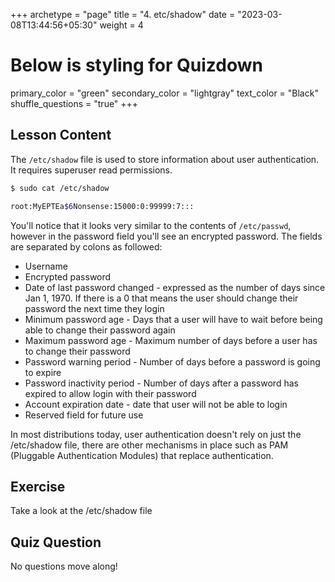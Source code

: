 +++
archetype = "page"
title = "4. etc/shadow"
date = "2023-03-08T13:44:56+05:30"
weight = 4
# Below is styling for Quizdown
primary_color = "green"
secondary_color = "lightgray"
text_color = "Black"
shuffle_questions = "true"
+++

## Lesson Content

The ```/etc/shadow``` file is used to store information about user authentication. It requires superuser read permissions. 

```bash
$ sudo cat /etc/shadow

root:MyEPTEa$6Nonsense:15000:0:99999:7:::
```

You'll notice that it looks very similar to the contents of ```/etc/passwd```, however in the password field you'll see an encrypted password. The fields are separated by colons as followed:

- Username 
- Encrypted password 
- Date of last password changed - expressed as the number of days since Jan 1, 1970. If there is a 0 that means the user should change their password the next time they login 
- Minimum password age - Days that a user will have to wait before being able to change their password again 
- Maximum password age - Maximum number of days before a user has to change their password 
- Password warning period - Number of days before a password is going to expire 
- Password inactivity period - Number of days after a password has expired to allow login with their password 
- Account expiration date - date that user will not be able to login 
- Reserved field for future use 

In most distributions today, user authentication doesn't rely on just the /etc/shadow file, there are other mechanisms in place such as PAM (Pluggable Authentication Modules) that replace authentication.

## Exercise

Take a look at the /etc/shadow file

## Quiz Question

No questions move along!
